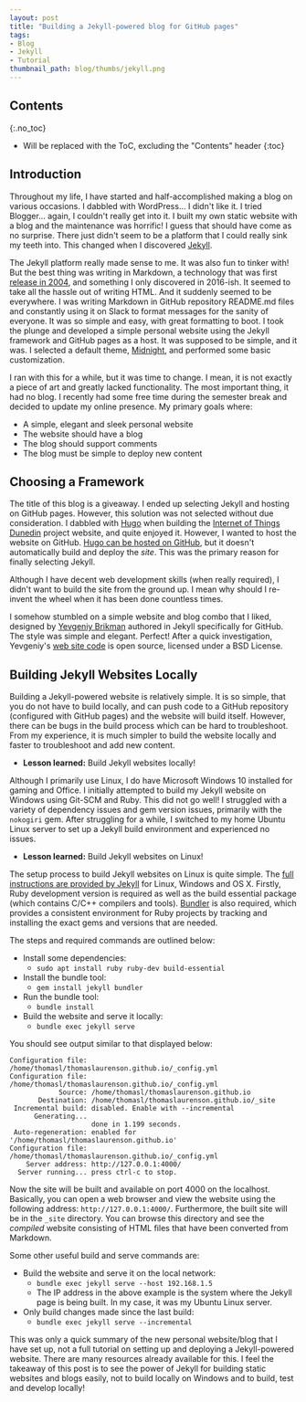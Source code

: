 ```yaml
---
layout: post
title: "Building a Jekyll-powered blog for GitHub pages"
tags:
- Blog
- Jekyll
- Tutorial
thumbnail_path: blog/thumbs/jekyll.png
---
```


## Contents
{:.no_toc}

* Will be replaced with the ToC, excluding the "Contents" header
{:toc}

## Introduction

Throughout my life, I have started and half-accomplished making a blog on various occasions. I dabbled with WordPress... I didn't like it. I tried Blogger... again, I couldn't really get into it. I built my own static website with a blog and the maintenance was horrific! I guess that should have come as no surprise. There just didn't seem to be a platform that I could really sink my teeth into. This changed when I discovered [Jekyll](https://jekyllrb.com/).  

The Jekyll platform really made sense to me. It was also fun to tinker with! But the best thing was writing in Markdown, a technology that was first [release in 2004](https://daringfireball.net/projects/markdown/), and something I only discovered in 2016-ish. It seemed to take all the hassle out of writing HTML. And it suddenly seemed to be everywhere. I was writing Markdown in GitHub repository README.md files and constantly using it on Slack to format messages for the sanity of everyone. It was so simple and easy, with great formatting to boot. I took the plunge and developed a simple personal website using the Jekyll framework and GitHub pages as a host. It was supposed to be simple, and it was. I selected a default theme, [Midnight](https://github.com/pages-themes/midnight), and performed some basic customization.

I ran with this for a while, but it was time to change. I mean, it is not exactly a piece of art and greatly lacked functionality. The most important thing, it had no blog. I recently had some free time during the semester break and decided to update my online presence. My primary goals where:

- A simple, elegant and sleek personal website
- The website should have a blog
- The blog should support comments
- The blog must be simple to deploy new content

## Choosing a Framework

The title of this blog is a giveaway. I ended up selecting Jekyll and hosting on GitHub pages. However, this solution was not selected without due consideration. I dabbled with [Hugo](https://gohugo.io/) when building the [Internet of Things Dunedin](https://bit-project-sites.pages.op-bit.nz/iot/) project website, and quite enjoyed it. However, I wanted to host the website on GitHub. [Hugo can be hosted on GitHub](https://gohugo.io/hosting-and-deployment/hosting-on-github/), but it doesn't automatically build and deploy the _site_. This was the primary reason for finally selecting Jekyll.

Although I have decent web development skills (when really required), I didn't want to build the site from the ground up. I mean why should I re-invent the wheel when it has been done countless times. 

I somehow stumbled on a simple website and blog combo that I liked, designed by [Yevgeniy Brikman](https://www.ybrikman.com/) authored in Jekyll specifically for GitHub. The style was simple and elegant. Perfect! After a quick investigation, Yevgeniy's [web site code](https://github.com/brikis98/yevgeniy-brikman-homepage) is open source, licensed under a BSD License. 

## Building Jekyll Websites Locally

Building a Jekyll-powered website is relatively simple. It is so simple, that you do not have to build locally, and can push code to a GitHub repository (configured with GitHub pages) and the website will build itself. However, there can be bugs in the build process which can be hard to troubleshoot. From my experience, it is much simpler to build the website locally and faster to troubleshoot and add new content.

- **Lesson learned:** Build Jekyll websites locally!

Although I primarily use Linux, I do have Microsoft Windows 10 installed for gaming and Office. I initially attempted to build my Jekyll website on Windows using Git-SCM and Ruby. This did not go well! I struggled with a variety of dependency issues and gem version issues, primarily with the `nokogiri` gem. After struggling for a while, I switched to my home Ubuntu Linux server to set up a Jekyll build environment and experienced no issues. 

- **Lesson learned:** Build Jekyll websites on Linux!

The setup process to build Jekyll websites on Linux is quite simple. The [full instructions are provided by Jekyll](https://jekyllrb.com/docs/installation/) for Linux, Windows and OS X. Firstly, Ruby development version is required as well as the build essential package (which contains C/C++ compilers and tools). [Bundler](https://bundler.io/) is also required, which provides a consistent environment for Ruby projects by tracking and installing the exact gems and versions that are needed.

The steps and required commands are outlined below:

- Install some dependencies:
    - `sudo apt install ruby ruby-dev build-essential`
- Install the bundle tool:
    - `gem install jekyll bundler`
- Run the bundle tool:
    - `bundle install`
- Build the website and serve it locally:
    - `bundle exec jekyll serve`

You should see output similar to that displayed below:

```
Configuration file: /home/thomasl/thomaslaurenson.github.io/_config.yml
Configuration file: /home/thomasl/thomaslaurenson.github.io/_config.yml
            Source: /home/thomasl/thomaslaurenson.github.io
       Destination: /home/thomasl/thomaslaurenson.github.io/_site
 Incremental build: disabled. Enable with --incremental
      Generating...
                    done in 1.199 seconds.
 Auto-regeneration: enabled for '/home/thomasl/thomaslaurenson.github.io'
Configuration file: /home/thomasl/thomaslaurenson.github.io/_config.yml
    Server address: http://127.0.0.1:4000/
  Server running... press ctrl-c to stop.
```

Now the site will be built and available on port 4000 on the localhost. Basically, you can open a web browser and view the website using the following address: `http://127.0.0.1:4000/`.  Furthermore, the built site will be in the `_site` directory. You can browse this directory and see the *compiled* website consisting of HTML files that have been converted from Markdown.

Some other useful build and serve commands are:

- Build the website and serve it on the local network:
    - `bundle exec jekyll serve --host 192.168.1.5`
    - The IP address in the above example is the system where the Jekyll page is being built. In my case, it was my Ubuntu Linux server.
- Only build changes made since the last build:
    - `bundle exec jekyll serve --incremental`

This was only a quick summary of the new personal website/blog that I have set up, not a full tutorial on setting up and deploying a Jekyll-powered website. There are many resources already available for this. I feel the takeaway of this post is to see the power of Jekyll for building static websites and blogs easily, not to build locally on Windows and to build, test and develop locally! 